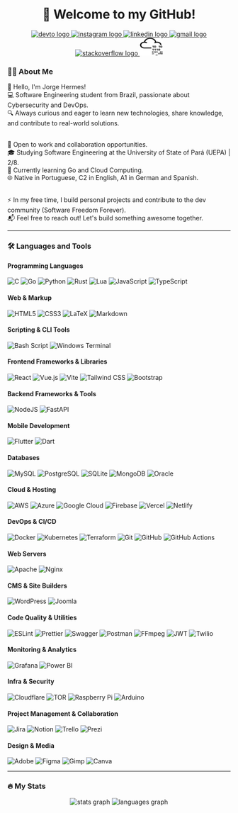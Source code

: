 <h1 align="center">👋 Welcome to my GitHub!</h1>

<div align="center">
  <a href="https://dev.to/jhermesn" target="_blank">
    <img src="https://raw.githubusercontent.com/maurodesouza/profile-readme-generator/master/src/assets/icons/social/devto/default.svg" width="52" height="40" alt="devto logo" />
  </a>
  <a href="https://instagram.com/jhermesn" target="_blank">
    <img src="https://raw.githubusercontent.com/maurodesouza/profile-readme-generator/master/src/assets/icons/social/instagram/default.svg" width="52" height="40" alt="instagram logo" />
  </a>
  <a href="https://linkedin.com/in/jhermesn/" target="_blank">
    <img src="https://raw.githubusercontent.com/maurodesouza/profile-readme-generator/master/src/assets/icons/social/linkedin/default.svg" width="52" height="40" alt="linkedin logo" />
  </a>
  <a href="mailto:jorgehermes@jhermesnd.dev" target="_blank">
    <img src="https://raw.githubusercontent.com/maurodesouza/profile-readme-generator/master/src/assets/icons/social/gmail/default.svg" width="52" height="40" alt="gmail logo" />
  </a>
  <a href="https://stackoverflow.com/users/18777403/jorge-hermes" target="_blank">
    <img src="https://raw.githubusercontent.com/maurodesouza/profile-readme-generator/master/src/assets/icons/social/stackoverflow/default.svg" width="52" height="40" alt="stackoverflow logo" />
  </a>
  <a href="https://tryhackme.com/p/jhermesn" target="_blank">
    <img src="https://raw.githubusercontent.com/maurodesouza/profile-readme-generator/master/src/assets/icons/social/tryhackme/default.svg" width="52" height="40" alt="tryhackme logo" />
  </a>
</div>

<h3 align="left">👩‍💻 About Me</h3>

<p align="left">
  👋 Hello, I'm Jorge Hermes!<br/>
  💻 Software Engineering student from Brazil, passionate about Cybersecurity and DevOps.<br/>
  🔍 Always curious and eager to learn new technologies, share knowledge, and contribute to real-world solutions.<br/><br/>

  🚀 Open to work and collaboration opportunities.<br/>
  🎓 Studying Software Engineering at the University of State of Pará (UEPA) | 2/8.<br/>
  🌱 Currently learning Go and Cloud Computing.<br/>
  🌐 Native in Portuguese, C2 in English, A1 in German and Spanish.<br/><br/>

  ⚡ In my free time, I build personal projects and contribute to the dev community (Software Freedom Forever).<br/>
  📬 Feel free to reach out! Let's build something awesome together.
</p>

---

<h3 align="left">🛠 Languages and Tools</h3>

<div align="left">

  <!-- ======================== -->
  <!-- PROGRAMMING LANGUAGES -->
  <!-- ======================== -->
  <h4>Programming Languages</h4>
  <!-- C -->
  <img src="https://img.shields.io/badge/c-%2300599C.svg?style=flat-square&logo=c&logoColor=white" alt="C" />
  <!-- Go -->
  <img src="https://img.shields.io/badge/go-%2300ADD8.svg?style=flat-square&logo=go&logoColor=white" alt="Go" />
  <!-- Python -->
  <img src="https://img.shields.io/badge/python-3670A0?style=flat-square&logo=python&logoColor=ffdd54" alt="Python" />
  <!-- Rust -->
  <img src="https://img.shields.io/badge/rust-%23000000.svg?style=flat-square&logo=rust&logoColor=white" alt="Rust" />
  <!-- Lua -->
  <img src="https://img.shields.io/badge/lua-%232C2D72.svg?style=flat-square&logo=lua&logoColor=white" alt="Lua" />
  <!-- JavaScript -->
  <img src="https://img.shields.io/badge/javascript-%23323330.svg?style=flat-square&logo=javascript&logoColor=%23F7DF1E" alt="JavaScript" />
  <!-- TypeScript -->
  <img src="https://img.shields.io/badge/typescript-%23007ACC.svg?style=flat-square&logo=typescript&logoColor=white" alt="TypeScript" />

  <br/>

  <!-- ======================== -->
  <!-- WEB & MARKUP LANGUAGES -->
  <!-- ======================== -->
  <h4>Web & Markup</h4>
  <!-- HTML5 -->
  <img src="https://img.shields.io/badge/html5-%23E34F26.svg?style=flat-square&logo=html5&logoColor=white" alt="HTML5" />
  <!-- CSS3 -->
  <img src="https://img.shields.io/badge/css3-%231572B6.svg?style=flat-square&logo=css3&logoColor=white" alt="CSS3" />
  <!-- LaTeX -->
  <img src="https://img.shields.io/badge/latex-%23008080.svg?style=flat-square&logo=latex&logoColor=white" alt="LaTeX" />
  <!-- Markdown -->
  <img src="https://img.shields.io/badge/markdown-%23000000.svg?style=flat-square&logo=markdown&logoColor=white" alt="Markdown" />

  <br/>

  <!-- ======================== -->
  <!-- SCRIPTING & CLI TOOLS  -->
  <!-- ======================== -->
  <h4>Scripting & CLI Tools</h4>
  <!-- Bash -->
  <img src="https://img.shields.io/badge/bash_script-%23121011.svg?style=flat-square&logo=gnu-bash&logoColor=white" alt="Bash Script" />
  <!-- Windows Terminal -->
  <img src="https://img.shields.io/badge/Windows%20Terminal-%234D4D4D.svg?style=flat-square&logo=windows-terminal&logoColor=white" alt="Windows Terminal" />

  <br/>

  <!-- ======================== -->
  <!-- FRONTEND FRAMEWORKS     -->
  <!-- ======================== -->
  <h4>Frontend Frameworks & Libraries</h4>
  <!-- React -->
  <img src="https://img.shields.io/badge/react-%2320232a.svg?style=flat-square&logo=react&logoColor=%2361DAFB" alt="React" />
  <!-- Vue.js -->
  <img src="https://img.shields.io/badge/vue.js-%2335495e.svg?style=flat-square&logo=vuedotjs&logoColor=%234FC08D" alt="Vue.js" />
  <!-- Vite -->
  <img src="https://img.shields.io/badge/vite-%23646CFF.svg?style=flat-square&logo=vite&logoColor=white" alt="Vite" />
  <!-- Tailwind CSS -->
  <img src="https://img.shields.io/badge/tailwindcss-%2338B2AC.svg?style=flat-square&logo=tailwind-css&logoColor=white" alt="Tailwind CSS" />
  <!-- Bootstrap -->
  <img src="https://img.shields.io/badge/bootstrap-%238511FA.svg?style=flat-square&logo=bootstrap&logoColor=white" alt="Bootstrap" />

  <br/>

  <!-- ======================== -->
  <!-- BACKEND FRAMEWORKS      -->
  <!-- ======================== -->
  <h4>Backend Frameworks & Tools</h4>
  <!-- NodeJS -->
  <img src="https://img.shields.io/badge/node.js-6DA55F?style=flat-square&logo=node.js&logoColor=white" alt="NodeJS" />
  <!-- FastAPI -->
  <img src="https://img.shields.io/badge/FastAPI-005571?style=flat-square&logo=fastapi&logoColor=white" alt="FastAPI" />

  <br/>

  <!-- ======================== -->
  <!-- MOBILE DEVELOPMENT      -->
  <!-- ======================== -->
  <h4>Mobile Development</h4>
  <!-- Flutter -->
  <img src="https://img.shields.io/badge/Flutter-%2302569B.svg?style=flat-square&logo=Flutter&logoColor=white" alt="Flutter" />
  <!-- Dart -->
  <img src="https://img.shields.io/badge/dart-%230175C2.svg?style=flat-square&logo=dart&logoColor=white" alt="Dart" />

  <br/>

  <!-- ======================== -->
  <!-- DATABASES               -->
  <!-- ======================== -->
  <h4>Databases</h4>
  <!-- MySQL -->
  <img src="https://img.shields.io/badge/mysql-4479A1.svg?style=flat-square&logo=mysql&logoColor=white" alt="MySQL" />
  <!-- PostgreSQL -->
  <img src="https://img.shields.io/badge/postgres-%23316192.svg?style=flat-square&logo=postgresql&logoColor=white" alt="PostgreSQL" />
  <!-- SQLite -->
  <img src="https://img.shields.io/badge/sqlite-%2307405e.svg?style=flat-square&logo=sqlite&logoColor=white" alt="SQLite" />
  <!-- MongoDB -->
  <img src="https://img.shields.io/badge/MongoDB-%234ea94b.svg?style=flat-square&logo=mongodb&logoColor=white" alt="MongoDB" />
  <!-- Oracle -->
  <img src="https://img.shields.io/badge/Oracle-F80000?style=flat-square&logo=oracle&logoColor=white" alt="Oracle" />

  <br/>

  <!-- ======================== -->
  <!-- CLOUD & HOSTING         -->
  <!-- ======================== -->
  <h4>Cloud & Hosting</h4>
  <!-- AWS -->
  <img src="https://img.shields.io/badge/AWS-%23FF9900.svg?style=flat-square&logo=amazon-aws&logoColor=white" alt="AWS" />
  <!-- Azure -->
  <img src="https://img.shields.io/badge/azure-%230072C6.svg?style=flat-square&logo=microsoftazure&logoColor=white" alt="Azure" />
  <!-- Google Cloud -->
  <img src="https://img.shields.io/badge/GoogleCloud-%234285F4.svg?style=flat-square&logo=google-cloud&logoColor=white" alt="Google Cloud" />
  <!-- Firebase -->
  <img src="https://img.shields.io/badge/firebase-%23039BE5.svg?style=flat-square&logo=firebase&logoColor=white" alt="Firebase" />
  <!-- Vercel -->
  <img src="https://img.shields.io/badge/vercel-%23000000.svg?style=flat-square&logo=vercel&logoColor=white" alt="Vercel" />
  <!-- Netlify -->
  <img src="https://img.shields.io/badge/netlify-%23000000.svg?style=flat-square&logo=netlify&logoColor=#00C7B7" alt="Netlify" />

  <br/>

  <!-- ======================== -->
  <!-- DEVOPS & CI/CD          -->
  <!-- ======================== -->
  <h4>DevOps & CI/CD</h4>
  <!-- Docker -->
  <img src="https://img.shields.io/badge/docker-%230db7ed.svg?style=flat-square&logo=docker&logoColor=white" alt="Docker" />
  <!-- Kubernetes -->
  <img src="https://img.shields.io/badge/kubernetes-%23326ce5.svg?style=flat-square&logo=kubernetes&logoColor=white" alt="Kubernetes" />
  <!-- Terraform -->
  <img src="https://img.shields.io/badge/terraform-%235835CC.svg?style=flat-square&logo=terraform&logoColor=white" alt="Terraform" />
  <!-- Git -->
  <img src="https://img.shields.io/badge/git-%23F05033.svg?style=flat-square&logo=git&logoColor=white" alt="Git" />
  <!-- GitHub -->
  <img src="https://img.shields.io/badge/github-%23121011.svg?style=flat-square&logo=github&logoColor=white" alt="GitHub" />
  <!-- GitHub Actions -->
  <img src="https://img.shields.io/badge/github%20actions-%232671E5.svg?style=flat-square&logo=githubactions&logoColor=white" alt="GitHub Actions" />

  <br/>

  <!-- ======================== -->
  <!-- WEB SERVERS             -->
  <!-- ======================== -->
  <h4>Web Servers</h4>
  <!-- Apache -->
  <img src="https://img.shields.io/badge/apache-%23D42029.svg?style=flat-square&logo=apache&logoColor=white" alt="Apache" />
  <!-- Nginx -->
  <img src="https://img.shields.io/badge/nginx-%23009639.svg?style=flat-square&logo=nginx&logoColor=white" alt="Nginx" />

  <br/>

  <!-- ======================== -->
  <!-- CMS & BUILDERS          -->
  <!-- ======================== -->
  <h4>CMS & Site Builders</h4>
  <!-- WordPress -->
  <img src="https://img.shields.io/badge/WordPress-%23117AC9.svg?style=flat-square&logo=WordPress&logoColor=white" alt="WordPress" />
  <!-- Joomla -->
  <img src="https://img.shields.io/badge/joomla-%235091CD.svg?style=flat-square&logo=joomla&logoColor=white" alt="Joomla" />

  <br/>

  <!-- ======================== -->
  <!-- CODE QUALITY & UTILs    -->
  <!-- ======================== -->
  <h4>Code Quality & Utilities</h4>
  <!-- ESLint -->
  <img src="https://img.shields.io/badge/ESLint-4B3263?style=flat-square&logo=eslint&logoColor=white" alt="ESLint" />
  <!-- Prettier -->
  <img src="https://img.shields.io/badge/prettier-%23F7B93E.svg?style=flat-square&logo=prettier&logoColor=black" alt="Prettier" />
  <!-- Swagger -->
  <img src="https://img.shields.io/badge/-Swagger-%23Clojure?style=flat-square&logo=swagger&logoColor=white" alt="Swagger" />
  <!-- Postman -->
  <img src="https://img.shields.io/badge/Postman-FF6C37?style=flat-square&logo=postman&logoColor=white" alt="Postman" />
  <!-- FFmpeg -->
  <img src="https://shields.io/badge/FFmpeg-%23171717.svg?logo=ffmpeg&style=flat-square&labelColor=171717&logoColor=5cb85c" alt="FFmpeg" />
  <!-- JWT -->
  <img src="https://img.shields.io/badge/JWT-black?style=flat-square&logo=JSON%20web%20tokens" alt="JWT" />
  <!-- Twilio -->
  <img src="https://img.shields.io/badge/Twilio-F22F46?style=flat-square&logo=Twilio&logoColor=white" alt="Twilio" />

  <br/>

  <!-- ======================== -->
  <!-- MONITORING & ANALYTICS  -->
  <!-- ======================== -->
  <h4>Monitoring & Analytics</h4>
  <!-- Grafana -->
  <img src="https://img.shields.io/badge/grafana-%23F46800.svg?style=flat-square&logo=grafana&logoColor=white" alt="Grafana" />
  <!-- Power BI -->
  <img src="https://img.shields.io/badge/power_bi-F2C811?style=flat-square&logo=powerbi&logoColor=black" alt="Power BI" />

  <br/>

  <!-- ======================== -->
  <!-- INFRA & SECURITY        -->
  <!-- ======================== -->
  <h4>Infra & Security</h4>
  <!-- Cloudflare -->
  <img src="https://img.shields.io/badge/Cloudflare-F38020?style=flat-square&logo=Cloudflare&logoColor=white" alt="Cloudflare" />
  <!-- TOR -->
  <img src="https://img.shields.io/badge/tor-%237E4798.svg?style=flat-square&logo=tor-project&logoColor=white" alt="TOR" />
  <!-- Raspberry Pi -->
  <img src="https://img.shields.io/badge/-Raspberry_Pi-C51A4A?style=flat-square&logo=Raspberry-Pi&logoColor=white" alt="Raspberry Pi" />
  <!-- Arduino -->
  <img src="https://img.shields.io/badge/-Arduino-00979D?style=flat-square&logo=Arduino&logoColor=white" alt="Arduino" />

  <br/>

  <!-- ======================== -->
  <!-- PROJECT MGMT & COLLAB   -->
  <!-- ======================== -->
  <h4>Project Management & Collaboration</h4>
  <!-- Jira -->
  <img src="https://img.shields.io/badge/jira-%230A0FFF.svg?style=flat-square&logo=jira&logoColor=white" alt="Jira" />
  <!-- Notion -->
  <img src="https://img.shields.io/badge/Notion-%23000000.svg?style=flat-square&logo=notion&logoColor=white" alt="Notion" />
  <!-- Trello -->
  <img src="https://img.shields.io/badge/Trello-%23026AA7.svg?style=flat-square&logo=Trello&logoColor=white" alt="Trello" />
  <!-- Prezi -->
  <img src="https://img.shields.io/badge/Prezi-%23000000.svg?style=flat-square&logo=Prezi&logoColor=white" alt="Prezi" />

  <br/>

  <!-- ======================== -->
  <!-- DESIGN & MEDIA          -->
  <!-- ======================== -->
  <h4>Design & Media</h4>
  <!-- Adobe -->
  <img src="https://img.shields.io/badge/adobe-%23FF0000.svg?style=flat-square&logo=adobe&logoColor=white" alt="Adobe" />
  <!-- Figma -->
  <img src="https://img.shields.io/badge/figma-%23F24E1E.svg?style=flat-square&logo=figma&logoColor=white" alt="Figma" />
  <!-- GIMP -->
  <img src="https://img.shields.io/badge/Gimp-657D8B?style=flat-square&logo=gimp&logoColor=FFFFFF" alt="Gimp" />
  <!-- Canva -->
  <img src="https://img.shields.io/badge/Canva-%2300C4CC.svg?style=flat-square&logo=Canva&logoColor=white" alt="Canva" />

</div>

---

<h3 align="left">🔥 My Stats</h3>

<div align="center">
  <img
    src="https://github-readme-stats.vercel.app/api?username=jhermesn&hide_title=true&show_icons=true&include_all_commits=true&count_private=true&theme=dark&locale=en&hide_border=true&order=1"
    height="150"
    alt="stats graph"
  />
  <img
    src="https://github-readme-stats.vercel.app/api/top-langs?username=jhermesn&locale=en&hide_title=true&layout=compact&card_width=320&langs_count=8&theme=dark&hide_border=true&order=2"
    height="150"
    alt="languages graph"
  />
</div>
